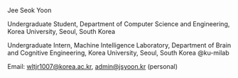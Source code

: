 Jee Seok Yoon

Undergraduate Student,
Department of Computer Science and Engineering,
Korea University, Seoul, South Korea

Undergraduate Intern,
Machine Intelligence Laboratory,
Department of Brain and Cognitive Engineering,
Korea University, Seoul, South Korea
@ku-milab


Email: wltjr1007@korea.ac.kr, admin@jsyoon.kr (personal)


